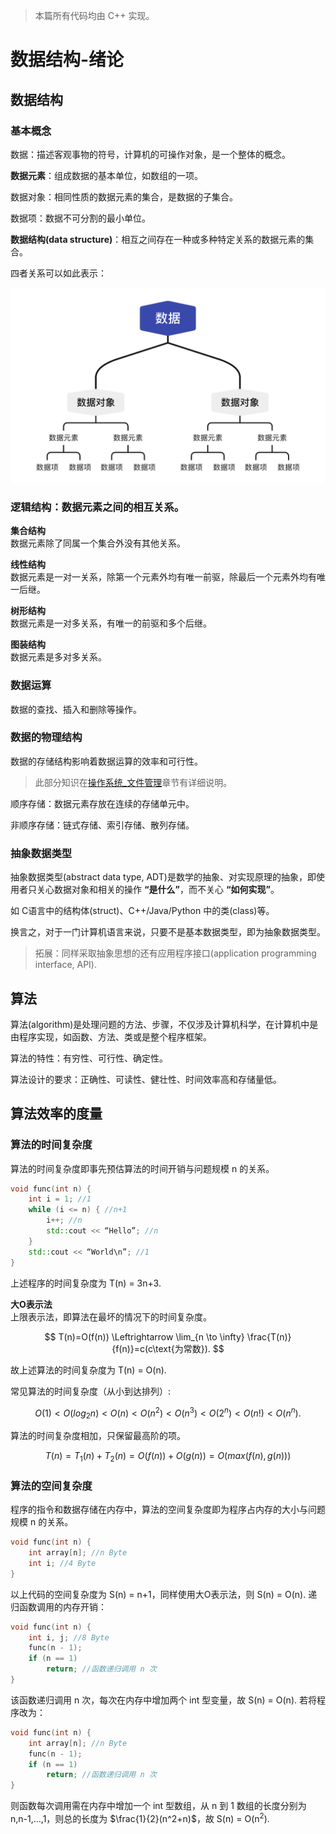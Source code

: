 >本篇所有代码均由 C++ 实现。

# 数据结构-绪论

## 数据结构

### 基本概念

数据：描述客观事物的符号，计算机的可操作对象，是一个整体的概念。

**数据元素**：组成数据的基本单位，如数组的一项。

数据对象：相同性质的数据元素的集合，是数据的子集合。

数据项：数据不可分割的最小单位。

**数据结构(data structure)**：相互之间存在一种或多种特定关系的数据元素的集合。

四者关系可以如此表示：

![](image/1.png)

### 逻辑结构：数据元素之间的相互关系。

**集合结构**  
数据元素除了同属一个集合外没有其他关系。

**线性结构**  
数据元素是一对一关系，除第一个元素外均有唯一前驱，除最后一个元素外均有唯一后继。

**树形结构**  
数据元素是一对多关系，有唯一的前驱和多个后继。

**图装结构**   
数据元素是多对多关系。

### 数据运算

数据的查找、插入和删除等操作。

### 数据的物理结构

数据的存储结构影响着数据运算的效率和可行性。

> 此部分知识在[操作系统_文件管理](操作系统_文件管理.md)章节有详细说明。  

顺序存储：数据元素存放在连续的存储单元中。

非顺序存储：链式存储、索引存储、散列存储。
 
### 抽象数据类型

抽象数据类型(abstract data type, ADT)是数学的抽象、对实现原理的抽象，即使用者只关心数据对象和相关的操作 **“是什么”**，而不关心 **“如何实现”**。

如 C语言中的结构体(struct)、C++/Java/Python 中的类(class)等。

换言之，对于一门计算机语言来说，只要不是基本数据类型，即为抽象数据类型。  

>拓展：同样采取抽象思想的还有应用程序接口(application programming interface, API).

## 算法

算法(algorithm)是处理问题的方法、步骤，不仅涉及计算机科学，在计算机中是由程序实现，如函数、方法、类或是整个程序框架。

算法的特性：有穷性、可行性、确定性。

算法设计的要求：正确性、可读性、健壮性、时间效率高和存储量低。
 
## 算法效率的度量

### 算法的时间复杂度

算法的时间复杂度即事先预估算法的时间开销与问题规模 n 的关系。

```cpp
void func(int n) {
    int i = 1; //1
    while (i <= n) { //n+1
        i++; //n
        std::cout << “Hello”; //n
    }
    std::cout << “World\n”; //1
}
```

上述程序的时间复杂度为 T(n) = 3n+3.

**大O表示法**  
上限表示法，即算法在最坏的情况下的时间复杂度。

$$
T(n)=O(f(n)) \Leftrightarrow \lim_{n \to \infty} \frac{T(n)}{f(n)}=c(c\text{为常数}).
$$

故上述算法的时间复杂度为 T(n) = O(n).

常见算法的时间复杂度（从小到达排列）:

$$
O(1)<O(log_2n)<O(n)<O(n^2)<O(n^3)<O(2^n)<O(n!)<O(n^n).
$$

算法的时间复杂度相加，只保留最高阶的项。

$$
T(n)=T_1(n)+T_2(n)=O(f(n))+O(g(n))=O(max(f(n),g(n)))
$$

### 算法的空间复杂度

程序的指令和数据存储在内存中，算法的空间复杂度即为程序占内存的大小与问题规模 n 的关系。

```cpp
void func(int n) {
    int array[n]; //n Byte
    int i; //4 Byte
}
 ```

以上代码的空间复杂度为 S(n) = n+1，同样使用大O表示法，则 S(n) = O(n).
递归函数调用的内存开销：

```cpp
void func(int n) {
    int i, j; //8 Byte
    func(n - 1);
    if (n == 1)
        return; //函数递归调用 n 次
}
```

该函数递归调用 n 次，每次在内存中增加两个 int 型变量，故 S(n) = O(n).
若将程序改为：

```cpp
void func(int n) {
    int array[n]; //n Byte
    func(n - 1);
    if (n == 1)
        return; //函数递归调用 n 次
}
```

则函数每次调用需在内存中增加一个 int 型数组，从 n 到 1 数组的长度分别为 n,n-1,…,1，则总的长度为 $\frac{1}{2}(n^2+n)$，故 S(n) = O(n<sup>2</sup>).
